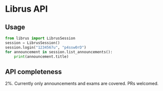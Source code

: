 # Librus API

## Usage

```python
from librus import LibrusSession 
session = LibrusSession()
session.login("1234567u", "p4ssw0rD")
for announcement in session.list_announcements():
    print(announcement.title)
```

## API completeness

2%. Currently only announcements and exams are covered. PRs welcomed.
